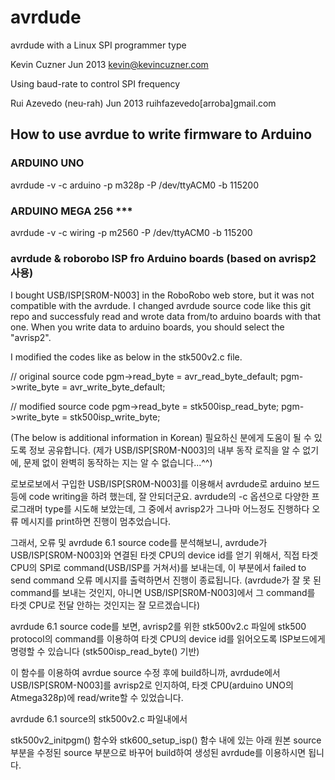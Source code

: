 avrdude
=======

avrdude with a Linux SPI programmer type

Kevin Cuzner Jun 2013
kevin@kevincuzner.com

Using baud-rate to control SPI frequency

Rui Azevedo (neu-rah) Jun 2013
ruihfazevedo[arroba]gmail.com

How to use avrdue to write firmware to Arduino
----------------------------------------------

### ARDUINO UNO
avrdude -v -c arduino -p m328p -P /dev/ttyACM0 -b 115200

### ARDUINO MEGA 256 ***
avrdude -v -c wiring -p m2560 -P /dev/ttyACM0 -b 115200

### avrdude & roborobo ISP fro Arduino boards (based on avrisp2 사용)

I bought USB/ISP[SR0M-N003] in the RoboRobo web store, but it was not compatible with the avrdude. I changed avrdude source code like this git repo and successfuly read and wrote data from/to arduino boards with that one.
When you write data to arduino boards, you should select the "avrisp2".

I modified the codes like as below in the stk500v2.c file.

// original source code
pgm->read_byte = avr_read_byte_default;
pgm->write_byte = avr_write_byte_default;

// modified source code
pgm->read_byte = stk500isp_read_byte;
pgm->write_byte = stk500isp_write_byte;

(The below is additional information in Korean)
필요하신 분에게 도움이 될 수 있도록 정보 공유합니다.
(제가 USB/ISP[SR0M-N003]의 내부 동작 로직을 알 수 없기에, 문제 없이 완벽히 동작하는 지는 알 수 없습니다...^^)

로보로보에서 구입한 USB/ISP[SR0M-N003]를 이용해서 avrdude로 arduino 보드 등에 code writing을 하려 했는데, 잘 안되더군요. avrdude의 -c 옵션으로 다양한 프로그래머 type를 시도해 보았는데, 그 중에서 avrisp2가 그나마 어느정도 진행하다 오류 메시지를 print하면 진행이 멈추었습니다.

그래서, 오류 및 avrdude 6.1 source code를 분석해보니, avrdude가 USB/ISP[SR0M-N003]와 연결된 타겟 CPU의 device id를 얻기 위해서, 직접 타겟 CPU의 SPI로 command(USB/ISP를 거쳐서)를 보내는데, 이 부분에서 failed to send command 오류 메시지를 출력하면서 진행이 종료됩니다.
(avrdude가 잘 못 된 command를 보내는 것인지, 아니면 USB/ISP[SR0M-N003]에서 그 command를 타겟 CPU로 전달 안하는 것인지는 잘 모르겠습니다)

avrdude 6.1 source code를 보면, avrisp2를 위한 stk500v2.c 파일에 stk500 protocol의 command를 이용하여 타겟 CPU의 device id를 읽어오도록 ISP보드에게 명령할 수 있습니다 (stk500isp_read_byte() 기반)

이 함수를 이용하여 avrdue source 수정 후에 build하니까, avrdude에서 USB/ISP[SR0M-N003]를 avrisp2로 인지하여, 타겟 CPU(arduino UNO의 Atmega328p)에 read/write할 수 있었습니다.

avrdude 6.1 source의 stk500v2.c 파일내에서

stk500v2_initpgm() 함수와 stk600_setup_isp() 함수 내에 있는 아래 원본 source 부분을 수정된 source 부분으로 바꾸어 build하여 생성된 avrdude를 이용하시면 됩니다.
